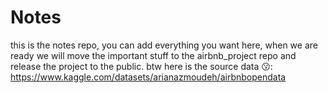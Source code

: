 # Notes
this is the notes repo, you can add everything you want here, when we are ready we will move the important stuff to the airbnb_project repo and release the project to the public.
btw here is the source data 😗: https://www.kaggle.com/datasets/arianazmoudeh/airbnbopendata
